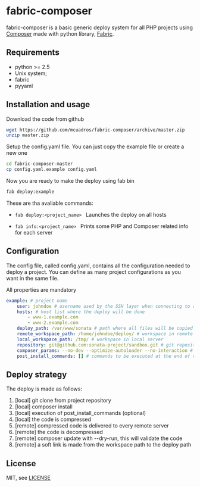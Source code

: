 fabric-composer
===============

fabric-composer is a basic generic deploy system for all PHP projects using [Composer](https://getcomposer.org/) 
made with python library, [Fabric](http://docs.fabfile.org/).


Requirements
------------

* python >= 2.5 
* Unix system;
* fabric
* pyyaml


Installation and usage
--------------------

Download the code from github

```sh
wget https://github.com/mcuadros/fabric-composer/archive/master.zip
unzip master.zip
```

Setup the config.yaml file. You can just copy the example file or create a new one

```sh
cd fabric-composer-master
cp config.yaml.example config.yaml
```

Now you are ready to make the deploy using fab bin

```sh
fab deploy:example
```

These are tha avaliable commands:
* ```fab deploy:<project_name> ```
Launches the deploy on all hosts

* ```fab info:<project_name> ```
Prints some PHP and Composer related info for each server 

Configuration
--------------

The config file, called config.yaml, contains all the configuration needed to deploy a project.
You can define as many project configurations as you want in the same file.

All properties are mandatory

```yaml
example: # project name
    user: johndoe # username used by the SSH layer when connecting to remote hosts
    hosts: # host list where the deploy will be done
        - www-1.example.com
        - www-2.example.com
    deploy_path: /var/www/sonata # path where all files will be copied
    remote_workspace_path: /home/johndoe/deploy/ # workspace in remote server
    local_workspace_path: /tmp/ # workspace in local server
    repository: git@github.com:sonata-project/sandbox.git # git repository
    composer_params: --no-dev --optimize-autoloader --no-interaction # optional composer commands
    post_install_commands: [] # commands to be executed at the end of composer install in local server
```

Deploy strategy
---------------

The deploy is made as follows:

1. [local] git clone from project repository
2. [local] composer install 
3. [local] execution of post_install_commands (optional)
4. [local] the code is compressed 
5. [remote] compressed code is delivered to every remote server
6. [remote] the code is decompressed
7. [remote] composer update with --dry-run, this will validate the code 
8. [remote] a soft link is made from the workspace path to the deploy path

License
-------

MIT, see [LICENSE](LICENSE)

